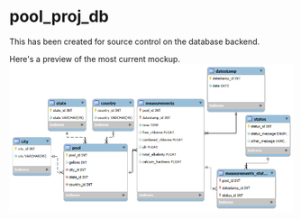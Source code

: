 # pool_proj_db
This has been created for source control on the database backend.  

Here's a preview of the most current mockup.
![v 0.2](https://github.com/poolproj/pool_proj_db/blob/main/imgs/v%200.2%20pool_db.png)
